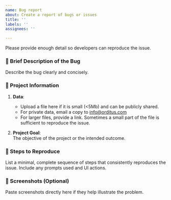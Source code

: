 ```yaml
---
name: Bug report
about: Create a report of bugs or issues
title: ''
labels: ''
assignees: ''

---
```

Please provide enough detail so developers can reproduce the issue.

### 🐞 Brief Description of the Bug  
Describe the bug clearly and concisely.

### 📁 Project Information  
1. **Data**:  
   - Upload a file here if it is small (<5Mb) and can be publicly shared.
   - For private data, email a copy to info@orditus.com
   - For larger files, provide a link. Sometimes a small part of the file is sufficient to reproduce the issue.

2. **Project Goal**:  
   The objective of the project or the intended outcome.

### 🔁 Steps to Reproduce  
List a minimal, complete sequence of steps that consistently reproduces the issue. Include any prompts used and UI actions.

### 📸 Screenshots (Optional)  
Paste screenshots directly here if they help illustrate the problem.



